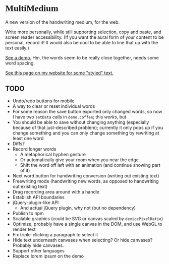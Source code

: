 
# <span style="font-family: 'Seoge Print', 'Seoge Script', 'Seoge', cursive">MultiMedium</span>

A new version of the handwriting medium, for the web.

Write more personally, while still supporting selection, copy and paste, and screen reader accessibility.
(If you want the aural form of your content to be personal, record it! It would also be cool to be able to line that up with the text easily.)

[See a demo.](http://multiism.github.io/multi-medium/)
Hm, the words seem to be really close together, needs some word spacing.

[See this page on my website for some "styled" text.](http://website-a1j01.c9users.io/make-making-better)

## TODO

* Undo/redo buttons for mobile
* A way to clear or reset individual words
* For some reason the save button exported only changed words, so now I have two `setData` calls in `demo.coffee`; this *works*, but 
* You should be able to save without changing anything (especially because of that just-described problem); currently it only pops up if you change something and you can only change something by rewriting at least one word
* Diffs?
* Record longer words
	* A metaphorical hyphen gesture
	* Or automatically give your room when you near the edge
	* Shift the word off left with an animation (and continue showing part of it)
* Next word button for handwriting conversion (writing out existing text)
* Freewriting mode (handwriting new words, as opposed to handwriting out existing text)
* Drag recording area around with a handle
* Establish API boundaries
* jQuery-plugin-like API
	* And actual jQuery plugin, why not (but no dependency)
* Publish to npm
* Scalable graphics (could be SVG or canvas scaled by `devicePixelRatio`)
* Optimize, probably have a single canvas in the DOM, and use WebGL to render text
* Fix triple-clicking a paragraph to select it
* Hide text underneath canvases when selecting? Or hide canvases? Probably hide canvases.
* Support other languages
* Replace lorem ipsum on the demo
